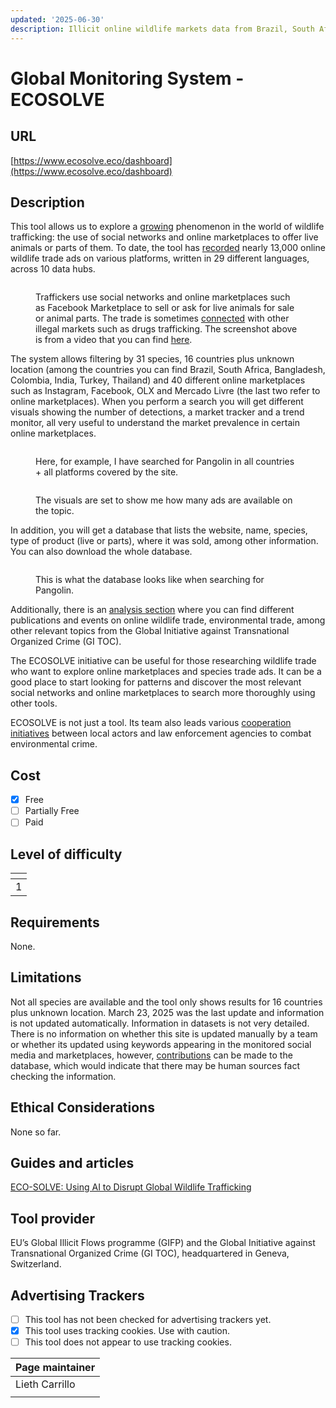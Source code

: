 ```yaml
---
updated: '2025-06-30'
description: Illicit online wildlife markets data from Brazil, South Africa and Thailand.
---
```


# Global Monitoring System - ECOSOLVE

## URL

[https://www.ecosolve.eco/dashboard](https://www.ecosolve.eco/dashboard)

## Description

This tool allows us to explore a [growing](https://globalinitiative.net/wp-content/uploads/2024/10/Monitoring-illegal-wildlife-trade-Brazil-and-South-Africa-GI-TOC-October-2024.pdf) phenomenon in the world of wildlife trafficking: the use of social networks and online marketplaces to offer live animals or parts of them. To date, the tool has [recorded](https://www.linkedin.com/pulse/september-2025-the-global-initiative-against-tran-hqs9f/) nearly 13,000 online wildlife trade ads on various platforms, written in 29 different languages, across 10 data hubs.

<figure><img src=".gitbook/assets/Screenshot 2025-01-27 at 11.19.37 AM.png" alt=""><figcaption><p>Traffickers use social networks and online marketplaces such as Facebook Marketplace to sell or ask for live animals for sale or animal parts. The trade is sometimes <a href="https://globalinitiative.net/wp-content/uploads/2024/10/Monitoring-illegal-wildlife-trade-Brazil-and-South-Africa-GI-TOC-October-2024.pdf">connected</a> with other illegal markets such as drugs trafficking. The screenshot above is from a video that you can find <a href="https://www.youtube.com/watch?v=WfEKg_pqYvs\">here</a>.</p></figcaption></figure>

The system allows filtering by 31 species, 16 countries plus unknown location (among the countries you can find Brazil, South Africa, Bangladesh, Colombia, India, Turkey, Thailand) and 40 different online marketplaces such as Instagram, Facebook, OLX and Mercado Livre (the last two refer to online marketplaces). When you perform a search you will get different visuals showing the number of detections, a market tracker and a trend monitor, all very useful to understand the market prevalence in certain online marketplaces.

<figure><img src=".gitbook/assets/Screenshot 2025-02-28 at 5.57.41 PM.png" alt=""><figcaption><p>Here, for example, I have searched for Pangolin in all countries + all platforms covered by the site.</p></figcaption></figure>

<figure><img src=".gitbook/assets/Screenshot 2025-02-28 at 6.04.04 PM.png" alt=""><figcaption><p>The visuals are set to show me how many ads are available on the topic.</p></figcaption></figure>

In addition, you will get a database that lists the website, name, species, type of product (live or parts), where it was sold, among other information. You can also download the whole database.

<figure><img src=".gitbook/assets/Screenshot 2025-02-28 at 6.05.51 PM.png" alt=""><figcaption><p>This is what the database looks like when searching for Pangolin.</p></figcaption></figure>

Additionally, there is an [analysis section](https://www.ecosolve.eco/analysis) where you can find different publications and events on online wildlife trade, environmental trade, among other relevant topics from the Global Initiative against Transnational Organized Crime (GI TOC).

The ECOSOLVE initiative can be useful for those researching wildlife trade who want to explore online marketplaces and species trade ads. It can be a good place to start looking for patterns and discover the most relevant social networks and online marketplaces to search more thoroughly using other tools.

ECOSOLVE is not just a tool. Its team also leads various [cooperation initiatives](https://globalinitiative.net/announcements/community-led-responses-to-environmental-crime-in-indonesia/) between local actors and law enforcement agencies to combat environmental crime.

## Cost

* [x] Free
* [ ] Partially Free
* [ ] Paid

## Level of difficulty

<table><thead><tr><th data-type="rating" data-max="5"></th></tr></thead><tbody><tr><td>1</td></tr></tbody></table>

## Requirements

None.

## Limitations

Not all species are available and the tool only shows results for 16 countries plus unknown location. March 23, 2025 was the last update and information is not updated automatically. Information in datasets is not very detailed. There is no information on whether this site is updated manually by a team or whether its updated using keywords appearing in the monitored social media and marketplaces, however, [contributions](https://www.ecosolve.eco/about) can be made to the database, which would indicate that there may be human sources fact checking the information.

## Ethical Considerations

None so far.

## Guides and articles

[ECO-SOLVE: Using AI to Disrupt Global Wildlife Trafficking](https://www.acamstoday.org/eco-solve-using-ai-to-disrupt-global-wildlife-trafficking/)

## Tool provider

EU’s Global Illicit Flows programme (GIFP) and the Global Initiative against Transnational Organized Crime (GI TOC), headquartered in Geneva, Switzerland.

## Advertising Trackers

* [ ] This tool has not been checked for advertising trackers yet.
* [x] This tool uses tracking cookies. Use with caution.
* [ ] This tool does not appear to use tracking cookies.

| Page maintainer |
| --------------- |
| Lieth Carrillo  |
|                 |
